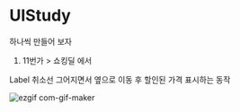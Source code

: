 # UIStudy
하나씩 만들어 보자

1. 11번가 > 쇼킹딜 에서

Label 취소선 그어지면서 옆으로 이동 후 할인된 가격 표시하는 동작

![ezgif com-gif-maker](https://user-images.githubusercontent.com/8108570/142986928-8af4fadf-4977-4e3e-a076-70b34a2aa6e1.gif)

